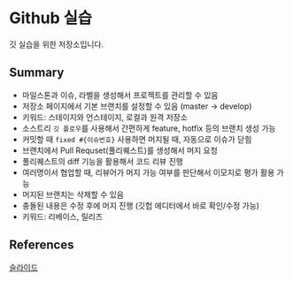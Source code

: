 # Github 실습
깃 실습을 위한 저장소입니다.

## Summary
* 마일스톤과 이슈, 라벨을 생성해서 프로젝트를 관리할 수 있음
* 저장소 페이지에서 기본 브랜치를 설정할 수 있음 (master -> develop)
* 키워드: 스테이지와 언스테이지, 로컬과 원격 저장소
* 소스트리 `깃 플로우`를 사용해서 간편하게 feature, hotfix 등의 브랜치 생성 가능
* 커밋할 때 `fixed #{이슈번호}` 사용하면 머지될 때, 자동으로 이슈가 닫힘
* 브랜치에서 Pull Requset(풀리퀘스트)를 생성해서 머지 요청
* 풀리퀘스트의 diff 기능을 활용해서 코드 리뷰 진행
* 여러명이서 협업할 때, 리뷰어가 머지 가능 여부를 판단해서 이모지로 평가 활용 가능
* 머지된 브랜치는 삭제할 수 있음
* 충돌된 내용은 수정 후에 머지 진행 (깃헙 에디터에서 바로 확인/수정 가능)
* 키워드: 리베이스, 릴리즈

## References

[슬라이드](https://www.slideshare.net/flyskykr/github-46014813?from_m_app=android)
